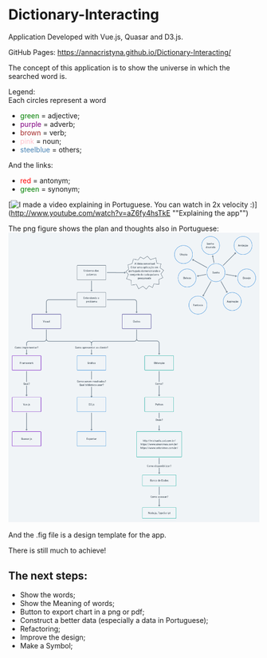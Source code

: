 # Dictionary-Interacting
Application Developed with Vue.js, Quasar and D3.js.

GitHub Pages: https://annacristyna.github.io/Dictionary-Interacting/

The concept of this application is to show the universe in which the searched word is.

Legend:  
Each circles represent a word
- <span style="color:green">green</span> = adjective;
- <span style="color:purple">purple</span> = adverb;
- <span style="color:brown">brown</span> = verb;
- <span style="color:pink">pink</span> = noun;
- <span style="color:steelblue">steelblue</span> = others;

And the links:
- <span style="color:red">red</span>  = antonym;
- <span style="color:green">green</span>  = synonym;

[![I made a video explaining in Portuguese. You can watch in 2x velocity :)](http://img.youtube.com/vi/aZ6fy4hsTkE/0.jpg)](http://www.youtube.com/watch?v=aZ6fy4hsTkE ""Explaining the app"")

The png figure shows the plan and thoughts also in Portuguese:
![](/Fluxo-pensamento.png)


And the .fig file is a design template for the app.

There is still much to achieve!

The next steps:
-

- Show the words;
- Show the Meaning of words;
- Button to export chart in a png or pdf;
- Construct a better data (especially a data in Portuguese);
- Refactoring;
- Improve the design;
- Make a Symbol;
